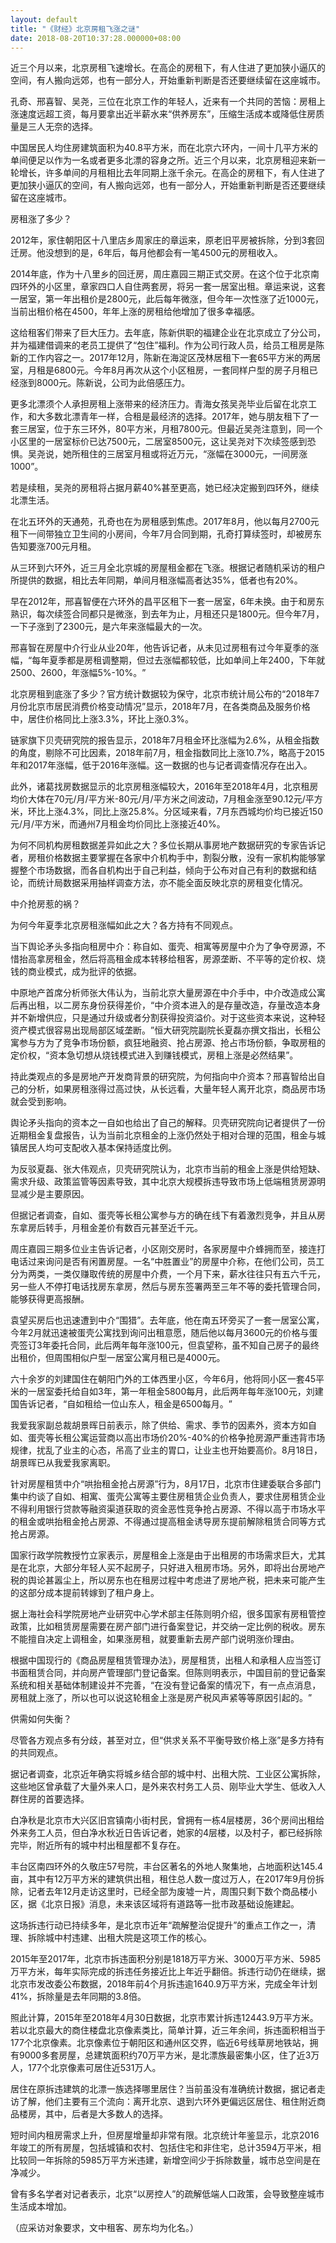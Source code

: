```yaml
---
layout: default
title: "《财经》北京房租飞涨之谜"
date: 2018-08-20T10:37:28.000000+08:00
---
```


近三个月以来，北京房租飞速增长。在高企的房租下，有人住进了更加狭小逼仄的空间，有人搬向远郊，也有一部分人，开始重新判断是否还要继续留在这座城市。

孔奇、邢喜智、吴尧，三位在北京工作的年轻人，近来有一个共同的苦恼：房租上涨速度远超工资，每月要拿出近半薪水来‌‌“供养房东‌‌”，压缩生活成本或降低住房质量是三人无奈的选择。

中国居民人均住房建筑面积为40.8平方米，而在北京六环内，一间十几平方米的单间便足以作为一名或者更多北漂的容身之所。近三个月以来，北京房租迎来新一轮增长，许多单间的月租相比去年同期上涨千余元。在高企的房租下，有人住进了更加狭小逼仄的空间，有人搬向远郊，也有一部分人，开始重新判断是否还要继续留在这座城市。

房租涨了多少？

2012年，家住朝阳区十八里店乡周家庄的章运来，原老旧平房被拆除，分到3套回迁房。他没想到的是，6年后，每月他都会有一笔4500元的房租收入。

2014年底，作为十八里乡的回迁房，周庄嘉园三期正式交房。在这个位于北京南四环外的小区里，章家四口人自住两套房，将另一套一居室出租。章运来说，这套一居室，第一年出租价是2800元，此后每年微涨，但今年一次性涨了近1000元，当前出租价格在4500，年年上涨的房租给他增加了很多幸福感。

这给租客们带来了巨大压力。去年底，陈新供职的福建企业在北京成立了分公司，并为福建借调来的老员工提供了‌‌“包住‌‌”福利。作为公司行政人员，给员工租房是陈新的工作内容之一。2017年12月，陈新在海淀区茂林居租下一套65平方米的两居室，月租是6800元。今年8月再次从这个小区租房，一套同样户型的房子月租已经涨到8000元。陈新说，公司为此倍感压力。

更多北漂须个人承担房租上涨带来的经济压力。青海女孩吴尧毕业后留在北京工作，和大多数北漂青年一样，合租是最经济的选择。2017年，她与朋友租下了一套三居室，位于东三环外，80平方米，月租7800元。但最近吴尧注意到，同一个小区里的一居室标价已达7500元，二居室8500元，这让吴尧对下次续签感到恐惧。吴尧说，她所租住的三居室月租或将近万元，‌‌“涨幅在3000元，一间房涨1000‌‌”。

若是续租，吴尧的房租将占据月薪40%甚至更高，她已经决定搬到四环外，继续北漂生活。

在北五环外的天通苑，孔奇也在为房租感到焦虑。2017年8月，他以每月2700元租下一间带独立卫生间的小房间，今年7月合同到期，孔奇打算续签时，却被房东告知要涨700元月租。

从三环到六环外，近三月全北京城的房屋租金都在飞涨。根据记者随机采访的租户所提供的数据，相比去年同期，单间月租涨幅高者达35%，低者也有20%。

早在2012年，邢喜智便在六环外的昌平区租下一套一居室，6年未换。由于和房东熟识，每次续签合同都只是微涨，到去年为止，月租还只是1800元。但今年7月，一下子涨到了2300元，是六年来涨幅最大的一次。

邢喜智在房屋中介行业从业20年，他告诉记者，从未见过房租有过今年夏季的涨幅，‌‌“每年夏季都是房租调整期，但过去涨幅都较低，比如单间上年2400，下年就2500、2600，年涨幅5%-10%。‌‌”

北京房租到底涨了多少？官方统计数据较为保守，北京市统计局公布的‌‌“2018年7月份北京市居民消费价格变动情况‌‌”显示，2018年7月，在各类商品及服务价格中，居住价格同比上涨3.3%，环比上涨0.3%。

链家旗下贝壳研究院的报告显示，2018年7月租金环比涨幅为2.6%，从租金指数的角度，剔除不可比因素，2018年前7月，租金指数同比上涨10.7%，略高于2015年和2017年涨幅，低于2016年涨幅。这一数据的也与记者调查情况存在出入。

此外，诸葛找房数据显示的北京房租涨幅较大，2016年至2018年4月，北京租房均价大体在70元/月/平方米-80元/月/平方米之间波动，7月租金涨至90.12元/平方米，环比上涨4.3%，同比上涨25.8%。分区域来看，7月东西城均价均已接近150元/月/平方米，而通州7月租金均价同比上涨接近40%。

为何不同机构房租数据差异如此之大？多位长期从事房地产数据研究的专家告诉记者，房租价格数据主要掌握在各家中介机构手中，割裂分散，没有一家机构能够掌握整个市场数据，而各自机构出于自己利益，倾向于公布对自己有利的数据和结论，而统计局数据采用抽样调查方法，亦不能全面反映北京的房租变化情况。

中介抢房惹的祸？

为何今年夏季北京房租涨幅如此之大？各方持有不同观点。

当下舆论矛头多指向租房中介：称自如、蛋壳、相寓等房屋中介为了争夺房源，不惜抬高拿房租金，然后将高租金成本转移给租客，房源垄断、不平等的定价权、烧钱的商业模式，成为批评的依据。

中原地产首席分析师张大伟认为，当前北京大量房源在中介手中，中介改造成公寓后再出租，以二房东身份获得差价，‌‌“中介资本进入的是存量改造，存量改造本身并不新增供应，只是通过升级或者分割获得投资溢价。对于这些资本来说，这种轻资产模式很容易出现局部区域垄断。‌‌”恒大研究院副院长夏磊亦撰文指出，长租公寓参与方为了竞争市场份额，疯狂地融资、抢占房源、抢占市场份额，争取房租的定价权，‌‌“资本急切想从烧钱模式进入到赚钱模式，房租上涨是必然结果‌‌”。

持此类观点的多是房地产开发商背景的研究院，为何指向中介资本？邢喜智给出自己的分析，如果房租涨得过高过快，从长远看，大量年轻人离开北京，商品房市场就会受到影响。

舆论矛头指向的资本之一自如也给出了自己的解释。贝壳研究院向记者提供了一份近期租金复盘报告，认为当前北京租金的上涨仍然处于相对合理的范围，租金与城镇居民人均可支配收入基本保持适度比例。

为反驳夏磊、张大伟观点，贝壳研究院认为，北京市当前的租金上涨是供给短缺、需求升级、政策监管等因素导致，其中北京大规模拆违导致市场上低端租赁房源明显减少是主要原因。

但据记者调查，自如、蛋壳等长租公寓参与方的确在线下有着激烈竞争，并且从房东拿房后转手，月租金差价有数百元甚至近千元。

周庄嘉园三期多位业主告诉记者，小区刚交房时，各家房屋中介蜂拥而至，接连打电话过来询问是否有闲置房屋。一名‌‌“中胜置业‌‌”的房屋中介称，在他们公司，员工分为两类，一类仅赚取传统的房屋中介费，一个月下来，薪水往往只有五六千元，另一些人不停打电话找房东拿房，然后与房东签署两至三年不等的委托管理合同，能够获得更高报酬。

袁望买房后也迅速遭到中介‌‌“围猎‌‌”。去年底，他在南五环旁买了一套一居室公寓，今年2月就迅速被蛋壳公寓找到询问出租意愿，随后他以每月3600元的价格与蛋壳签订3年委托合同，此后两年每年涨100元，但袁望称，虽不知自己房子的最终出租价，但周围相似户型一居室公寓月租已是4000元。

六十余岁的刘建国住在朝阳门外的工体西里小区，今年6月，他将同小区一套45平米的一居室委托给自如3年，第一年租金5800每月，此后两年每年涨100元，刘建国告诉记者，‌‌“自如租给一位山东人，租金是6500每月。‌‌”

我爱我家副总裁胡景晖日前表示，除了供给、需求、季节的因素外，资本方如自如、蛋壳等长租公寓运营商以高出市场价20%-40%的价格争抢房源严重违背市场规律，扰乱了业主的心态，吊高了业主的胃口，让业主也开始要高价。8月18日，胡景晖已从我爱我家离职。

针对房屋租赁中介‌‌“哄抬租金抢占房源‌‌”行为，8月17日，北京市住建委联合多部门集中约谈了自如、相寓、蛋壳公寓等主要住房租赁企业负责人，要求住房租赁企业不得利用银行贷款等融资渠道获取的资金恶性竞争抢占房源、不得以高于市场水平的租金或哄抬租金抢占房源、不得通过提高租金诱导房东提前解除租赁合同等方式抢占房源。

国家行政学院教授竹立家表示，房屋租金上涨是由于出租房的市场需求巨大，尤其是在北京，大部分年轻人买不起房子，只好进入租房市场。另外，即将出台房地产税的舆论甚嚣尘上，所以房东也在租房过程中考虑进了房地产税，把未来可能产生的这部分成本提前转嫁到了租户身上。

据上海社会科学院房地产业研究中心学术部主任陈则明介绍，很多国家有房租管控政策，比如租赁房屋需要在房产部门进行备案登记，并交纳一定比例的税收。房东不能擅自决定上调租金，如果涨房租，就要重新去房产部门说明涨价理由。

根据中国现行的《商品房屋租赁管理办法》，房屋租赁，出租人和承租人应当签订书面租赁合同，并向房产管理部门登记备案。但陈则明表示，中国目前的登记备案系统和相关基础体制建设并不完善，‌‌“在没有登记备案的情况下，有一点点消息，房租就上涨了，所以也可以说这轮租金上涨是房产税风声紧等等原因引起的。‌‌”

供需如何失衡？

尽管各方观点多有分歧，甚至对立，但‌‌“供求关系不平衡导致价格上涨‌‌”是多方持有的共同观点。

据记者调查，北京近年确实将城乡结合部的城中村、出租大院、工业区公寓拆除，这些地区曾承载了大量外来人口，是外来农村务工人员、刚毕业大学生、低收入人群住房的首要选择。

白净秋是北京市大兴区旧宫镇南小街村民，曾拥有一栋4层楼房，36个房间出租给外来务工人员，但白净水秋近日告诉记者，她家的4层楼，以及村子，都已经拆除完毕，附近所有的城中村出租屋都不复存在。

丰台区南四环外的久敬庄57号院，丰台区著名的外地人聚集地，占地面积达145.4亩，其中有12万平方米的建筑供出租，租住总人数一度过万人，在2017年9月份拆除，记者去年12月走访这里时，已经全部为废墟一片，周围只剩下数个商品楼小区，据《北京日报》消息，未来该区域将有道路等一批市政基础设施建起。

这场拆违行动已持续多年，是北京市近年‌‌“疏解整治促提升‌‌”的重点工作之一，清理、拆除城中村违建、出租大院是这项工作的核心。

2015年至2017年，北京市拆违面积分别是1818万平方米、3000万平方米、5985万平方米，每年实际完成的拆违任务接近比上年近乎翻倍。拆违行动仍在继续，据北京市发改委公布数据，2018年前4个月拆违逾1640.9万平方米，完成全年计划41%，拆除量是去年同期的3.8倍。

照此计算，2015年至2018年4月30日数据，北京市累计拆违12443.9万平方米。若以北京最大的商住楼盘北京像素类比，简单计算，近三年余间，拆违面积相当于177个北京像素。北京像素位于朝阳区和通州区交界，临近6号线草房地铁站，拥有9000多套房屋，总建筑面积约70万平方米，是北漂族最密集小区，住了近3万人，177个北京像素可居住近531万人。

居住在原拆违建筑的北漂一族选择哪里居住？当前虽没有准确统计数据，据记者走访了解，他们主要有三个流向：离开北京、退到六环外更偏远区居住、租住附近商品楼房，其中，后者是大多数人的选择。

短时间内租房需求上升，但房屋增量却非常有限。北京统计年鉴显示，北京2016年竣工的所有房屋，包括城镇和农村、包括住宅和非住宅，总计3594万平米，相比较同一年拆除的5985万平方米违建，新增空间少于拆除数量，城市总空间是在净减少。

曾有多名学者对记者表示，北京‌‌“以房控人‌‌”的疏解低端人口政策，会导致整座城市生活成本增加。

（应采访对象要求，文中租客、房东均为化名。）

